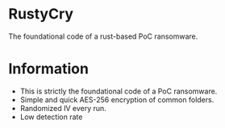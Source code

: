 # RustyCry
The foundational code of a rust-based PoC ransomware.

# Information
- This is strictly the foundational code of a PoC ransomware.
- Simple and quick AES-256 encryption of common folders.
- Randomized IV every run.
- Low detection rate
